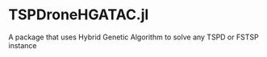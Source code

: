 # TSPDroneHGATAC.jl

A package that uses Hybrid Genetic Algorithm to solve any TSPD or FSTSP instance

